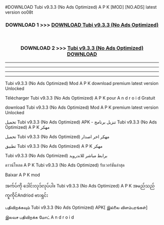 #DOWNLOAD Tubi  v9.3.3 (No Ads Optimized) A P K [MOD] [NO.ADS] latest version oo08t



<div align="center">

<h3>DOWNLOAD 1 >>> <a href="https://teeasianyam.web.app?sq=Tubi  v9.3.3 (No Ads Optimized)">DOWNLOAD Tubi  v9.3.3 (No Ads Optimized) </a></h3><br>

<h3>DOWNLOAD 2 >>> <a href="https://teeasianyam.web.app?sq=Tubi  v9.3.3 (No Ads Optimized) ">Tubi  v9.3.3 (No Ads Optimized)  DOWNLOAD </a></h3>

</div>


----------------------------------------------------------

----------------------------------------------------------

----------------------------------------------------------

----------------------------------------------------------


Tubi  v9.3.3 (No Ads Optimized)  Mod A P K download premium latest version Unlocked

Télécharger Tubi  v9.3.3 (No Ads Optimized)  A P K pour A n d r o i d Gratuit

download Tubi  v9.3.3 (No Ads Optimized)  Mod A P K premium latest version Unlocked

تحميل Tubi  v9.3.3 (No Ads Optimized)  APK - تنزيل برنامج Tubi  v9.3.3 (No Ads Optimized)  A P K مهكر

تحميل Tubi  v9.3.3 (No Ads Optimized)  مهكر اخر اصدار

تطبيق Tubi  v9.3.3 (No Ads Optimized)  A P K مهكر

Tubi  v9.3.3 (No Ads Optimized)  برابط مباشر للاندرويد

ดาวน์โหลด A P K Tubi  v9.3.3 (No Ads Optimized)  รับเวอร์ชันล่าสุด

Baixar A P K mod

အက်ပ်ကို ဒေါင်းလုဒ်လုပ်ပါ။ Tubi  v9.3.3 (No Ads Optimized)  A P K အမည်သည်ကူကိုင်Andriod ဗားရှင်း

பதிவிறக்கவும் Tubi  v9.3.3 (No Ads Optimized)  APK[ இல்லை விளம்பரங்கள்] 
 
இலவச பதிவிறக்க மோட் A n d r o i d



